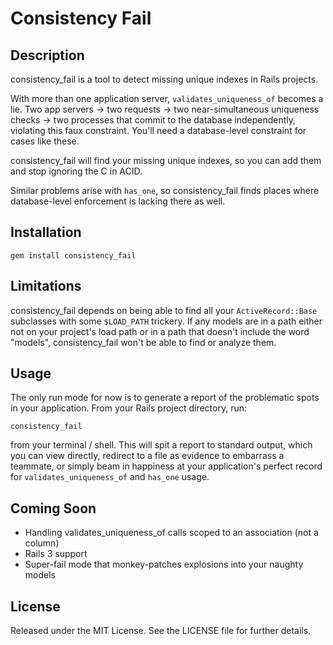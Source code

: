 # Consistency Fail

## Description
consistency\_fail is a tool to detect missing unique indexes in Rails projects.

With more than one application server, `validates_uniqueness_of` becomes a lie.
Two app servers -> two requests -> two near-simultaneous uniqueness checks ->
two processes that commit to the database independently, violating this faux
constraint. You'll need a database-level constraint for cases like these.

consistency\_fail will find your missing unique indexes, so you can add them and
stop ignoring the C in ACID.

Similar problems arise with `has_one`, so consistency\_fail finds places where
database-level enforcement is lacking there as well.


## Installation

    gem install consistency_fail

## Limitations

consistency\_fail depends on being able to find all your `ActiveRecord::Base`
subclasses with some `$LOAD_PATH` trickery. If any models are in a path either
not on your project's load path or in a path that doesn't include the word
"models", consistency\_fail won't be able to find or analyze them.

## Usage

The only run mode for now is to generate a report of the problematic spots in
your application. From your Rails project directory, run:

    consistency_fail

from your terminal / shell. This will spit a report to standard output, which
you can view directly, redirect to a file as evidence to embarrass a teammate,
or simply beam in happiness at your application's perfect record for
`validates_uniqueness_of` and `has_one` usage.

## Coming Soon

* Handling validates\_uniqueness\_of calls scoped to an association (not a column)
* Rails 3 support
* Super-fail mode that monkey-patches explosions into your naughty models

## License

Released under the MIT License. See the LICENSE file for further details.
